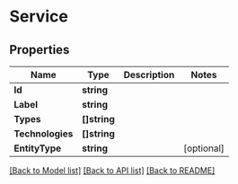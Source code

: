 # Service

## Properties

Name | Type | Description | Notes
------------ | ------------- | ------------- | -------------
**Id** | **string** |  | 
**Label** | **string** |  | 
**Types** | **[]string** |  | 
**Technologies** | **[]string** |  | 
**EntityType** | **string** |  | [optional] 

[[Back to Model list]](../README.md#documentation-for-models) [[Back to API list]](../README.md#documentation-for-api-endpoints) [[Back to README]](../README.md)



